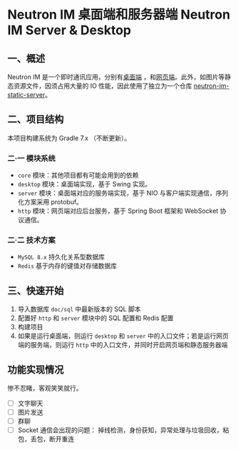 # Neutron IM 桌面端和服务器端 Neutron IM Server & Desktop

## 一、概述

Neutron IM 是一个即时通讯应用，分别有[桌面端](//github.com/jon2180/neutron-im-server-and-desktop/tree/main/desktop)
，和[网页端](//github.com/jon2180/neutron-im-web)。此外，如图片等静态资源文件，因须占用大量的 IO
性能，因此使用了独立为一个仓库 [neutron-im-static-server](//github.com/jon2180/neutron-im-static-server)。

## 二、项目结构

本项目构建系统为 Gradle 7.x （不断更新）。

### 二·一 模块系统

- `core` 模块：其他项目都有可能会用到的依赖
- `desktop` 模块：桌面端实现，基于 Swing 实现。
- `server` 模块：桌面端对应的服务端实现，基于 NIO 与客户端实现通信，序列化方案采用 protobuf。
- `http` 模块：网页端对应后台服务，基于 Spring Boot 框架和 WebSocket 协议通信。

### 二·二 技术方案

- `MySQL 8.x` 持久化关系型数据库
- `Redis` 基于内存的键值对存储数据库

## 三、快速开始

1. 导入数据库 `doc/sql` 中最新版本的 SQL 脚本
2. 配置好 `http` 和 `server` 模块中的 SQL 配置和 Redis 配置
3. 构建项目
4. 如果是运行桌面端，则运行 `desktop` 和 `server` 中的入口文件；若是运行网页端的服务端，则运行 `http` 中的入口文件，并同时开启网页端和静态服务器端

## 功能实现情况

惨不忍睹，客观笑笑就行。

- [ ] 文字聊天
- [ ] 图片发送
- [ ] 群聊
- [ ] Socket 通信会出现的问题： 掉线检测，身份获知，异常处理与垃圾回收，粘包，丢包，断开重连
